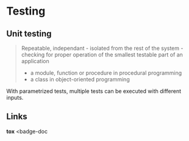 # Testing


## Unit testing

> Repeatable, independant - isolated from the rest of the system - checking for
> proper operation of the smallest testable part of an application
>
> - a module, function or procedure in procedural programming
> - a class in object-oriented programming

With parametrized tests, multiple tests can be executed with different inputs.

<badge-wiki href='https://en.wikipedia.org/wiki/Unit_testing'></badge-wiki>

## Links

<b>tox</b> <badge-stars repo='tox-dev/tox'></badge-stars> <badge-doc
